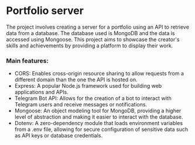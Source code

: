 # Portfolio server
The project involves creating a server for a portfolio using an API to retrieve data from a database. The database used is MongoDB and the data is accessed using Mongoose. This project aims to showcase the creator's skills and achievements by providing a platform to display their work.

### Main features:
- CORS: Enables cross-origin resource sharing to allow requests from a different domain than the one the API is hosted on.
- Express: A popular Node.js framework used for building web applications and APIs.
- Telegram Bot API: Allows for the creation of a bot to interact with Telegram users and receive messages or notifications.
- Mongoose: An object modeling tool for MongoDB, providing a higher level of abstraction and making it easier to interact with the database.
- Dotenv: A zero-dependency module that loads environment variables from a .env file, allowing for secure configuration of sensitive data such as API keys or database credentials.

